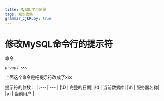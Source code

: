 ```yaml
---
title: MySQL学习记录 
tags: 知识收集
grammar_cjkRuby: true
---
```


# 修改MySQL命令行的提示符

命令
```
prompt xxx
```

上面这个命令是吧提示符改成了xxx

提示符的参数：
| :--- | --- |
|\D | 完整的日期|
|\d | 当前数据库|
|\h | 服务器名称|
|\u | 当前用户  |